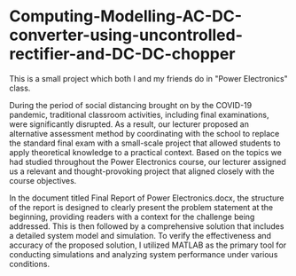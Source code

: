 # Computing-Modelling-AC-DC-converter-using-uncontrolled-rectifier-and-DC-DC-chopper
This is a small project which both I and my friends do in "Power Electronics" class. 

During the period of social distancing brought on by the COVID-19 pandemic, traditional classroom activities, including final examinations, were significantly disrupted. As a result, our lecturer proposed an alternative assessment method by coordinating with the school to replace the standard final exam with a small-scale project that allowed students to apply theoretical knowledge to a practical context. Based on the topics we had studied throughout the Power Electronics course, our lecturer assigned us a relevant and thought-provoking project that aligned closely with the course objectives.

In the document titled Final Report of Power Electronics.docx, the structure of the report is designed to clearly present the problem statement at the beginning, providing readers with a context for the challenge being addressed. This is then followed by a comprehensive solution that includes a detailed system model and simulation. To verify the effectiveness and accuracy of the proposed solution, I utilized MATLAB as the primary tool for conducting simulations and analyzing system performance under various conditions.
